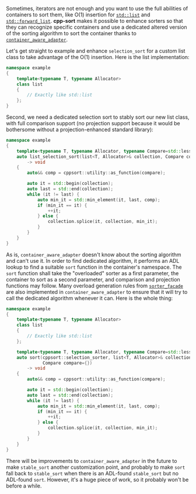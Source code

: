 Sometimes, iterators are not enough and you want to use the full abilities of containers to sort them, like O(1) insertion for [`std::list`](https://en.cppreference.com/w/cpp/container/list) and [`std::forward_list`](https://en.cppreference.com/w/cpp/container/forward_list). **cpp-sort** makes it possible to enhance sorters so that they can recognize specific containers and use a dedicated altered version of the sorting algorithm to sort the container thanks to [`container_aware_adapter`](https://github.com/Morwenn/cpp-sort/wiki/Sorter-adapters#container_aware_adapter).

Let's get straight to example and enhance `selection_sort` for a custom list class to take advantage of the O(1) insertion. Here is the list implementation:

```cpp
namespace example
{
    template<typename T, typename Allocator>
    class list
    {
        // Exactly like std::list
    };
}
```

Second, we need a dedicated selection sort to stably sort our new list class, with full comparison support (no projection support because it would be bothersome without a projection-enhanced standard library):

```cpp
namespace example
{
    template<typename T, typename Allocator, typename Compare=std::less<>>
    auto list_selection_sort(list<T, Allocator>& collection, Compare compare={})
        -> void
    {
        auto&& comp = cppsort::utility::as_function(compare);

        auto it = std::begin(collection);
        auto last = std::end(collection);
        while (it != last) {
            auto min_it = std::min_element(it, last, comp);
            if (min_it == it) {
                ++it;
            } else {
                collection.splice(it, collection, min_it);
            }
        }
    }
}
```

As is, `container_aware_adapter` doesn't know about the sorting algorithm and can't use it. In order to find dedicated algorithm, it performs an ADL lookup to find a suitable `sort` function in the container's namespace. The `sort` function shall take the "overloaded" sorter as a first parameter, the container to sort as a second parameter, and comparison and projection functions may follow. Many overload generation rules from [`sorter_facade`](https://github.com/Morwenn/cpp-sort/wiki/Sorter-facade) are also implemented in `container_aware_adapter` to ensure that it will try to call the dedicated algorithm whenever it can. Here is the whole thing:

```cpp
namespace example
{
    template<typename T, typename Allocator>
    class list
    {
        // Exactly like std::list
    };

    template<typename T, typename Allocator, typename Compare=std::less<>>
    auto sort(cppsort::selection_sorter, list<T, Allocator>& collection,
              Compare compare={})
        -> void
    {
        auto&& comp = cppsort::utility::as_function(compare);

        auto it = std::begin(collection);
        auto last = std::end(collection);
        while (it != last) {
            auto min_it = std::min_element(it, last, comp);
            if (min_it == it) {
                ++it;
            } else {
                collection.splice(it, collection, min_it);
            }
        }
    }
}
```

There will be improvements to `container_aware_adapter` in the future to make `stable_sort` another customization point, and probably to make `sort` fall back to `stable_sort` when there is an ADL-found `stable_sort` but no ADL-found `sort`. However, it's a huge piece of work, so it probably won't be before a while.
